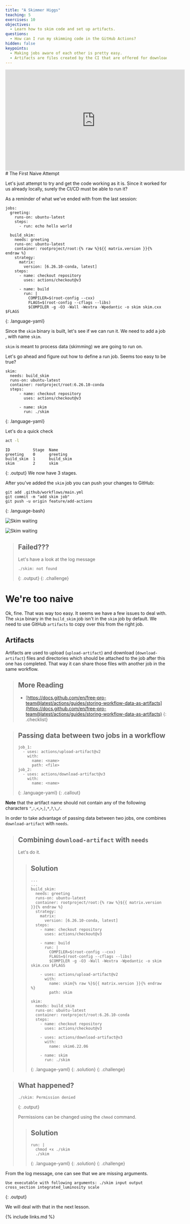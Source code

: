 ```yaml
---
title: "A Skimmer Higgs"
teaching: 5
exercises: 10
objectives:
  - Learn how to skim code and set up artifacts.
questions:
  - How can I run my skimming code in the GitHub Actions?
hidden: false
keypoints:
  - Making jobs aware of each other is pretty easy.
  - Artifacts are files created by the CI that are offered for download and inspection.
---
```

<iframe width="560" height="315" src="https://www.youtube.com/embed/-cO4yHz5dp4" frameborder="0" allow="accelerometer; autoplay; clipboard-write; encrypted-media; gyroscope; picture-in-picture" allowfullscreen></iframe>
# The First Naive Attempt

Let's just attempt to try and get the code working as it is. Since it worked for us already locally, surely the CI/CD must be able to run it?

As a reminder of what we've ended with from the last session:

~~~
jobs:
  greeting:
    runs-on: ubuntu-latest
    steps:
      - run: echo hello world

  build_skim:
    needs: greeting
    runs-on: ubuntu-latest
    container: rootproject/root:{% raw %}${{ matrix.version }}{% endraw %}
    strategy:
      matrix:
        version: [6.26.10-conda, latest]
    steps:
      - name: checkout repository
        uses: actions/checkout@v3

      - name: build
        run: |
          COMPILER=$(root-config --cxx)
          FLAGS=$(root-config --cflags --libs)
          $COMPILER -g -O3 -Wall -Wextra -Wpedantic -o skim skim.cxx $FLAGS
~~~
{: .language-yaml}

Since the `skim` binary is built, let's see if we can run it. We need to add a job , with name `skim`.

`skim` is meant to process data (skimming) we are going to run on.

Let's go ahead and figure out how to define a run job. Seems too easy to be true?
~~~
skim:
  needs: build_skim
  runs-on: ubuntu-latest
  container: rootproject/root:6.26.10-conda
  steps:
      - name: checkout repository
        uses: actions/checkout@v3

      - name: skim
        run: ./skim
~~~
{: .language-yaml}

Let's do a quick check
```bash
act -l
```
```
ID          Stage  Name
greeting    0      greeting
build_skim  1      build_skim
skim        2      skim
```
{: .output}
We now have 3 stages.

After you've added the `skim` job you can push your changes to GitHub:
~~~
git add .github/workflows/main.yml
git commit -m "add skim job"
git push -u origin feature/add-actions
~~~
{: .language-bash}

![Skim waiting]({{site.baseurl}}/fig/actions_skim_job_wait.png)

![Skim waiting]({{site.baseurl}}/fig/actions_skim_job_failure1.png)

> ## Failed???
>
> Let's have a look at the log message
> ~~~
> ./skim: not found
> ~~~
> {: .output}
{: .challenge}

# We're too naive

Ok, fine. That was way too easy. It seems we have a few issues to deal with. The `skim` binary in the `build_skim` job isn't in the `skim` job by default. We need to use GitHub `artifacts` to copy over this from the right job.

## Artifacts

Artifacts are used to upload (`upload-artifact`) and download  (`download-artifact`) files and directories which should be attached to the job after this one has completed. That way it can share those files with another job in the same workflow.

> ## More Reading
> - [https://docs.github.com/en/free-pro-team@latest/actions/guides/storing-workflow-data-as-artifacts](https://docs.github.com/en/free-pro-team@latest/actions/guides/storing-workflow-data-as-artifacts)
{: .checklist}

> ## Passing data between two jobs in a workflow
> ~~~
> job_1:
>   - uses: actions/upload-artifact@v2
>     with:
>       name: <name>
>       path: <file>
> job_2:
>   - uses: actions/download-artifact@v3
>     with:
>       name: <name>
> ~~~
> {: .language-yaml}
{: .callout}

**Note** that the artifact name should not contain any of the following characters `"`,`:`,`<`,`>`,`|`,`*`,`?`,`\`,`/`.

In order to take advantage of passing data between two jobs, one combines `download-artifact` with `needs`.

> ## Combining `download-artifact` with `needs`
> Let's do it.
>
> > ## Solution
> > ~~~
> > ...
> > ...
> > build_skim:
> >   needs: greeting
> >   runs-on: ubuntu-latest
> >   container: rootproject/root:{% raw %}${{ matrix.version }}{% endraw %}
> >   strategy:
> >     matrix:
> >       version: [6.26.10-conda, latest]
> >   steps:
> >     - name: checkout repository
> >       uses: actions/checkout@v3
> >
> >     - name: build
> >       run: |
> >         COMPILER=$(root-config --cxx)
> >         FLAGS=$(root-config --cflags --libs)
> >         $COMPILER -g -O3 -Wall -Wextra -Wpedantic -o skim skim.cxx $FLAGS
> >
> >     - uses: actions/upload-artifact@v2
> >       with:
> >         name: skim{% raw %}${{ matrix.version }}{% endraw %}
> >         path: skim
> >
> > skim:
> >   needs: build_skim
> >   runs-on: ubuntu-latest
> >   container: rootproject/root:6.26.10-conda
> >   steps:
> >     - name: checkout repository
> >       uses: actions/checkout@v3
> >
> >     - uses: actions/download-artifact@v3
> >       with:
> >         name: skim6.22.06
> >
> >     - name: skim
> >       run: ./skim
> > ~~~
> > {: .language-yaml}
> {: .solution}
{: .challenge}


> ## What happened?
>
> ~~~
> ./skim: Permission denied
> ~~~
> {: .output}
>
> Permissions can be changed using the `chmod` command.
> > ## Solution
> > ~~~
> > run: |
> >   chmod +x ./skim
> >   ./skim
> > ~~~
> > {: .language-yaml}
> {: .solution}
{: .challenge}

From the log message, one can see that we are missing arguments.
~~~
Use executable with following arguments: ./skim input output cross_section integrated_luminosity scale
~~~
{: .output}

We will deal with that in the next lesson.

<!--
Our executable takes 5 arguments: input (remote data), output (processed data), cross-section, integrated luminosity, and scale.

Let's consider the following value
```
input: root://eospublic.cern.ch//eos/root-eos/HiggsTauTauReduced/GluGluToHToTauTau.root
output: skim_ggH.root
cross_section: 19.6
integrated_luminosity: 11467.0
scale: 0.1
```

Our YAML file should look like
~~~
...
 skim:
   needs: build_skim
   runs-on: ubuntu-latest
   container: rootproject/root:6.26.10-conda
   steps:
     - name: checkout repository
       uses: actions/checkout@v3

     - uses: actions/download-artifact@v3
       with:
         name: skim6.22.06

     - name: skim
       run: ./skim root://eosuser.cern.ch//eos/user/g/gstark/AwesomeWorkshopFeb2020/GluGluToHToTauTau.root skim_ggH.root 19.6 11467.0 0.1
~~~
{: .language-yaml}

This will produce a file `skim_ggH.root` containing processed data.
-->

{% include links.md %}
